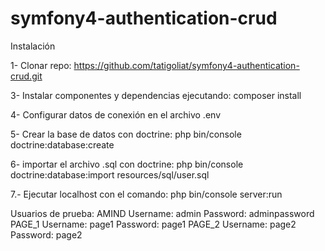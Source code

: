 # symfony4-authentication-crud

Instalación

1- Clonar repo: https://github.com/tatigoliat/symfony4-authentication-crud.git

3- Instalar componentes y dependencias ejecutando: composer install

4- Configurar datos de conexión en el archivo .env

5- Crear la base de datos con doctrine: php bin/console doctrine:database:create

6- importar el archivo .sql con doctrine: php bin/console doctrine:database:import resources/sql/user.sql

7.- Ejecutar localhost con el comando: php bin/console server:run

Usuarios de prueba: 
	AMIND 
		Username: admin 
		Password: adminpassword 
	PAGE_1 
		Username: page1 
		Password: page1
	PAGE_2 
		Username: page2 
		Password: page2
